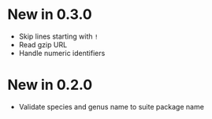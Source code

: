 # New in 0.3.0

* Skip lines starting with `!`
* Read gzip URL
* Handle numeric identifiers

# New in 0.2.0

* Validate species and genus name to suite package name
